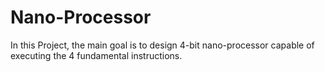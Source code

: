 # Nano-Processor
In this Project, the main goal is to design 4-bit nano-processor capable of executing the 4 fundamental instructions.
